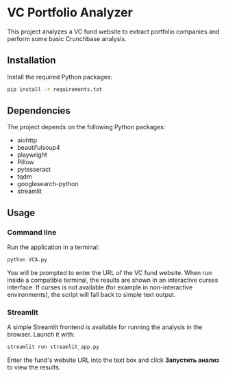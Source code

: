 # VC Portfolio Analyzer

This project analyzes a VC fund website to extract portfolio companies and perform some basic Crunchbase analysis.

## Installation

Install the required Python packages:

```bash
pip install -r requirements.txt
```

## Dependencies

The project depends on the following Python packages:

- aiohttp
- beautifulsoup4
- playwright
- Pillow
- pytesseract
- tqdm
- googlesearch-python
- streamlit

## Usage

### Command line

Run the application in a terminal:

```bash
python VCA.py
```

You will be prompted to enter the URL of the VC fund website. When run inside a compatible terminal, the results are shown in an interactive curses interface. If curses is not available (for example in non-interactive environments), the script will fall back to simple text output.

### Streamlit

A simple Streamlit frontend is available for running the analysis in the browser. Launch it with:

```bash
streamlit run streamlit_app.py
```

Enter the fund's website URL into the text box and click **Запустить анализ** to view the results.
